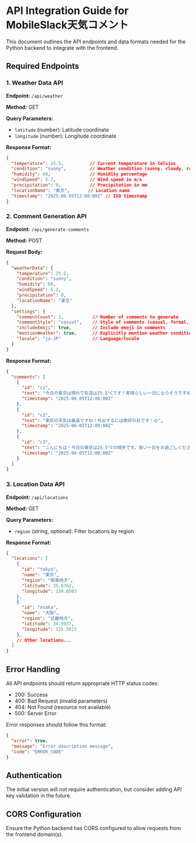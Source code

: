 # API Integration Guide for MobileSlack天気コメント

This document outlines the API endpoints and data formats needed for the Python backend to integrate with the frontend.

## Required Endpoints

### 1. Weather Data API

**Endpoint:** `/api/weather`

**Method:** GET

**Query Parameters:**
- `latitude` (number): Latitude coordinate
- `longitude` (number): Longitude coordinate

**Response Format:**
```json
{
  "temperature": 25.5,          // Current temperature in Celsius
  "condition": "sunny",         // Weather condition (sunny, cloudy, rainy, etc.)
  "humidity": 60,               // Humidity percentage
  "windSpeed": 5.2,             // Wind speed in m/s
  "precipitation": 0,           // Precipitation in mm
  "locationName": "東京",       // Location name
  "timestamp": "2025-06-05T12:00:00Z" // ISO timestamp
}
```

### 2. Comment Generation API

**Endpoint:** `/api/generate-comments`

**Method:** POST

**Request Body:**
```json
{
  "weatherData": {
    "temperature": 25.5,
    "condition": "sunny",
    "humidity": 60,
    "windSpeed": 5.2,
    "precipitation": 0,
    "locationName": "東京"
  },
  "settings": {
    "commentCount": 3,           // Number of comments to generate
    "commentStyle": "casual",    // Style of comments (casual, formal, etc.)
    "includeEmoji": true,        // Include emoji in comments
    "mentionWeather": true,      // Explicitly mention weather conditions
    "locale": "ja-JP"            // Language/locale
  }
}
```

**Response Format:**
```json
{
  "comments": [
    {
      "id": "c1",
      "text": "今日の東京は晴れで気温は25.5°Cです！素晴らしい一日になりそうですね！☀️",
      "timestamp": "2025-06-05T12:00:00Z"
    },
    {
      "id": "c2",
      "text": "東京の天気は最高ですね！外出するには絶好の日です！🌞",
      "timestamp": "2025-06-05T12:00:00Z"
    },
    {
      "id": "c3",
      "text": "こんにちは！今日の東京は25.5°Cの晴天です。良い一日をお過ごしください！😊",
      "timestamp": "2025-06-05T12:00:00Z"
    }
  ]
}
```

### 3. Location Data API

**Endpoint:** `/api/locations`

**Method:** GET

**Query Parameters:**
- `region` (string, optional): Filter locations by region

**Response Format:**
```json
{
  "locations": [
    {
      "id": "tokyo",
      "name": "東京",
      "region": "関東地方",
      "latitude": 35.6762,
      "longitude": 139.6503
    },
    {
      "id": "osaka",
      "name": "大阪",
      "region": "近畿地方",
      "latitude": 34.6937,
      "longitude": 135.5023
    },
    // Other locations...
  ]
}
```

## Error Handling

All API endpoints should return appropriate HTTP status codes:
- 200: Success
- 400: Bad Request (invalid parameters)
- 404: Not Found (resource not available)
- 500: Server Error

Error responses should follow this format:
```json
{
  "error": true,
  "message": "Error description message",
  "code": "ERROR_CODE"
}
```

## Authentication

The initial version will not require authentication, but consider adding API key validation in the future.

## CORS Configuration

Ensure the Python backend has CORS configured to allow requests from the frontend domain(s).
